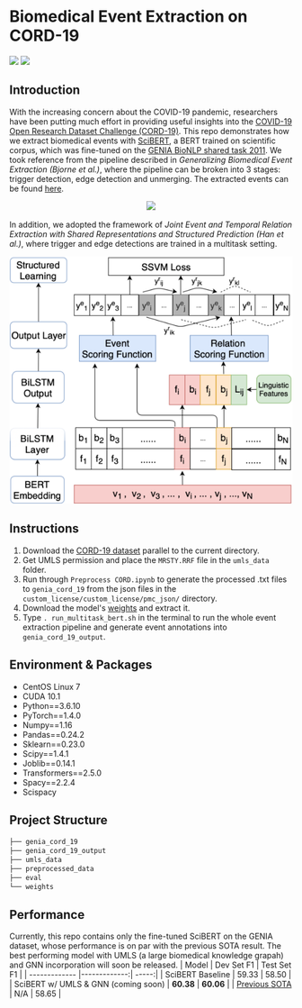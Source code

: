 # Biomedical Event Extraction on CORD-19

<a href="https://pluslabnlp.github.io/"><img src="https://pluslabnlp.github.io/images/Logos/logo_transparent_background.png" height="120" ></a>
<a href="https://www.isi.edu/"><img src="https://pluslabnlp.github.io/images/usc-logo.png"  height="120"></a>



## Introduction
With the increasing concern about the COVID-19 pandemic, researchers have been putting much effort in providing useful insights into the [COVID-19 Open Research Dataset Challenge (CORD-19)](https://www.kaggle.com/allen-institute-for-ai/CORD-19-research-challenge/). This repo demonstrates how we extract biomedical events with [SciBERT](https://github.com/allenai/scibert), a BERT trained on scientific corpus, which was fine-tuned on the [GENIA BioNLP shared task 2011](http://2011.bionlp-st.org/home/genia-event-extraction-genia). We took reference from the pipeline described in  *Generalizing Biomedical Event Extraction (Bjorne et al.)*, where the pipeline can be broken into 3 stages: trigger detection, edge detection and unmerging. The extracted events can be found [here](https://drive.google.com/file/d/1FXN2QRBoFzQmLwQztUhULm8WVKxyRwu3/view?usp=sharing).

<p align="center"><img src="https://github.com/jbjorne/TEES/wiki/TEES-process.png"   style="margin:auto"></p>

In addition, we adopted the framework of *Joint Event and Temporal Relation Extraction with Shared Representations and Structured Prediction (Han et al.)*, where trigger and edge detections are trained in a multitask setting.

<p align="center"><img src="joint.png"   style="margin:auto"></p>

## Instructions


1. Download the [CORD-19 dataset](https://www.kaggle.com/allen-institute-for-ai/CORD-19-research-challenge) parallel to the current directory.
2. Get UMLS permission and place the `MRSTY.RRF` file in the `umls_data` folder.
3. Run through `Preprocess CORD.ipynb` to generate the processed .txt files to `genia_cord_19` from the json files in the `custom_license/custom_license/pmc_json/` directory.
4. Download the model's [weights](https://drive.google.com/file/d/1GswpExncD4t5WAVijvh5c8Vtd4KGpH9U/view?usp=sharing) and extract it.
5. Type `. run_multitask_bert.sh` in the terminal to run the whole event extraction pipeline and generate event annotations into `genia_cord_19_output`.


## Environment & Packages
* CentOS Linux 7
* CUDA 10.1 
* Python==3.6.10
* PyTorch==1.4.0 
* Numpy==1.16
* Pandas==0.24.2
* Sklearn==0.23.0
* Scipy==1.4.1
* Joblib==0.14.1
* Transformers==2.5.0
* Spacy==2.2.4
* Scispacy

## Project Structure

```
├── genia_cord_19
├── genia_cord_19_output
├── umls_data
├── preprocessed_data
├── eval
└── weights

```

## Performance
Currently, this repo contains only the fine-tuned SciBERT on the GENIA dataset, whose performance is on par with the previous SOTA result. The best performing model with UMLS (a large biomedical knowledge grapah) and GNN incorporation will soon be released.
| Model        | Dev Set F1           | Test Set F1  |
| ------------- |-------------:| -----:|
|   SciBERT Baseline    | 59.33      |   58.50  |
|   SciBERT w/ UMLS & GNN (coming soon)   | **60.38** | **60.06** |
| [Previous SOTA](https://www.aclweb.org/anthology/N19-1145.pdf) | N/A      |   58.65  |
